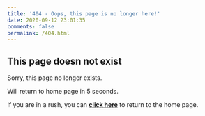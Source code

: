```yaml
---
title: '404 - Oops, this page is no longer here!'
date: 2020-09-12 23:01:35
comments: false
permalink: /404.html
---
```


<!-- markdownlint-disable MD039 MD033 -->

## This page doesn not exist

Sorry, this page no longer exists.

Will return to home page in <span id="timeout">5</span> seconds.

If you are in a rush, you can **[click here](https://jsonwang95.github.io/)** to return to the home page.

<script>
let countTime = 5;

function count() {
  
  document.getElementById('timeout').textContent = countTime;
  countTime -= 1;
  if(countTime === 0){
    location.href = 'https://jsonwang95.github.io/'; 
  }
  setTimeout(() => {
    count();
  }, 1000);
}

count();
</script>
